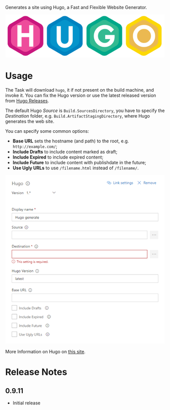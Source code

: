 Generates a site using Hugo, a Fast and Flexible Website Generator.

[![Hugo logo here](images/hugo-logo.png)](https://gohugo.io/)

# Usage

The Task will download `hugo`, it if not present on the build machine, and invoke it.
You can fix the Hugo version or use the latest released version from [Hugo Releases](https://github.com/gohugoio/hugo/releases).

The default Hugo _Source_ is `Build.SourcesDirectory`, you have to specify the _Destination_ folder, e.g. `Build.ArtifactStagingDirectory`, where Hugo generates the web site.

You can specify some common options:

- **Base URL** sets the hostname (and path) to the root, e.g. `http://example.com/`;
- **Include Drafts** to include content marked as draft;
- **Include Expired** to include expired content;
- **Include Future** to include content with publishdate in the future;
- **Use Ugly URLs** to use `/filename.html` instead of `/filename/`.

![Build Task Arguments screenshot here](images/BuildTaskArguments.png)

More Information on Hugo on [this site](https://gohugo.io/).

# Release Notes

## 0.9.11

- Initial release
